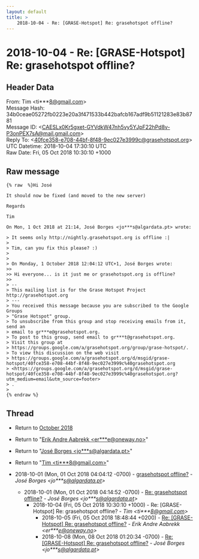 ```yaml
---
layout: default
title: >
    2018-10-04 - Re: [GRASE-Hotspot] Re: grasehotspot offline?
---
```


# 2018-10-04 - Re: [GRASE-Hotspot] Re: grasehotspot offline?

## Header Data

From: Tim \<ti***8@gmail.com\><br>
Message Hash: 34b0ceae05272fb0223e20a3f471533b442bafcb167adf9b51121283e83b8781<br>
Message ID: \<CAESLx0Kr5gxet-GYVdkW47nh5vy5YJpF22hPd8v-P3onPEX7sA@mail.gmail.com\><br>
Reply To: \<40fce358-e708-44bf-8f48-9ec027e3999c@grasehotspot.org\><br>
UTC Datetime: 2018-10-04 17:30:10 UTC<br>
Raw Date: Fri, 05 Oct 2018 10:30:10 +1000<br>

## Raw message

```
{% raw  %}Hi José

It should now be fixed (and moved to the new server)

Regards

Tim

On Mon, 1 Oct 2018 at 21:14, José Borges <jo***s@algardata.pt> wrote:

> It seems only http://nightly.grasehotspot.org is offline :|
>
> Tim, can you fix this please? :)
>
>
> On Monday, 1 October 2018 12:04:12 UTC+1, José Borges wrote:
>>
>> Hi everyone... is it just me or grasehotspot.org is offline?
>>
> --
> This mailing list is for the Grase Hotspot Project http://grasehotspot.org
> ---
> You received this message because you are subscribed to the Google Groups
> "Grase Hotspot" group.
> To unsubscribe from this group and stop receiving emails from it, send an
> email to gr***e@grasehotspot.org.
> To post to this group, send email to gr***t@grasehotspot.org.
> Visit this group at
> https://groups.google.com/a/grasehotspot.org/group/grase-hotspot/.
> To view this discussion on the web visit
> https://groups.google.com/a/grasehotspot.org/d/msgid/grase-hotspot/40fce358-e708-44bf-8f48-9ec027e3999c%40grasehotspot.org
> <https://groups.google.com/a/grasehotspot.org/d/msgid/grase-hotspot/40fce358-e708-44bf-8f48-9ec027e3999c%40grasehotspot.org?utm_medium=email&utm_source=footer>
> .
>
{% endraw %}
```

## Thread

+ Return to [October 2018](/archive/2018/10)

+ Return to "[Erik Andre Aabrekk <er***e<span>@</span>oneway.no>](/authors/er___e_at_oneway_no)"
+ Return to "[José Borges <jo***s<span>@</span>algardata.pt>](/authors/jo___s_at_algardata_pt)"
+ Return to "[Tim <ti***8<span>@</span>gmail.com>](/authors/ti___8_at_gmail_com)"

+ 2018-10-01 (Mon, 01 Oct 2018 04:04:12 -0700) - [grasehotspot offline?](/archive/2018/10/75f9d3c566a049c8af0e401adf709ae778fc94024110f98ae504b207d95ab059) - _José Borges \<jo***s@algardata.pt\>_
  + 2018-10-01 (Mon, 01 Oct 2018 04:14:52 -0700) - [Re: grasehotspot offline?](/archive/2018/10/f74902f4797cd2df446f70bfeac2847a07f30b7532f8906c528c0aab92034282) - _José Borges \<jo***s@algardata.pt\>_
    + 2018-10-04 (Fri, 05 Oct 2018 10:30:10 +1000) - Re: [GRASE-Hotspot] Re: grasehotspot offline? - _Tim \<ti***8@gmail.com\>_
      + 2018-10-05 (Fri, 05 Oct 2018 18:48:44 +0200) - [Re: [GRASE-Hotspot] Re: grasehotspot offline?](/archive/2018/10/fd9444e818de260ed1ca7f0a7bf624b4c153e5349f56059cde17aa236cfe8a9a) - _Erik Andre Aabrekk \<er***e@oneway.no\>_
      + 2018-10-08 (Mon, 08 Oct 2018 01:20:34 -0700) - [Re: [GRASE-Hotspot] Re: grasehotspot offline?](/archive/2018/10/68d8bb132dc7946ba9050094ac03a5b9119546dde290001270c0945718919ac3) - _José Borges \<jo***s@algardata.pt\>_


